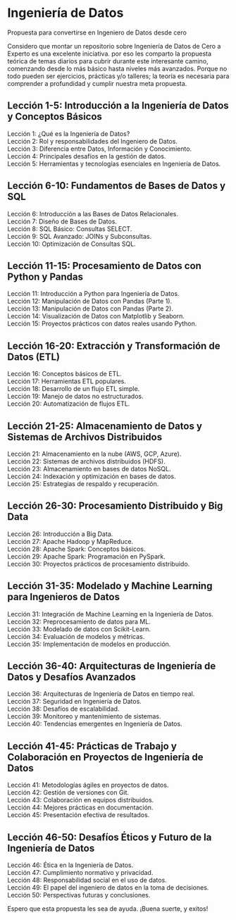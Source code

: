 # Ingeniería de Datos
 Propuesta para convertirse en Ingeniero de Datos desde cero

Considero que montar un repositorio sobre Ingeniería de Datos de Cero a Experto es una excelente iniciativa. por eso les comparto la propuesta teórica de temas diarios para cubrir durante este interesante camino, comenzando desde lo más básico hasta niveles más avanzados. Porque no todo pueden ser ejercicios, prácticas y/o talleres; la teoría es necesaria para comprender a profundidad y cumplir nuestra meta propuesta.

## Lección 1-5: Introducción a la Ingeniería de Datos y Conceptos Básicos
Lección 1: ¿Qué es la Ingeniería de Datos?<br>
Lección 2: Rol y responsabilidades del Ingeniero de Datos.<br>
Lección 3: Diferencia entre Datos, Información y Conocimiento.<br>
Lección 4: Principales desafíos en la gestión de datos.<br>
Lección 5: Herramientas y tecnologías esenciales en Ingeniería de Datos.


## Lección 6-10: Fundamentos de Bases de Datos y SQL
Lección 6: Introducción a las Bases de Datos Relacionales.<br>
Lección 7: Diseño de Bases de Datos.<br>
Lección 8: SQL Básico: Consultas SELECT.<br>
Lección 9: SQL Avanzado: JOINs y Subconsultas.<br>
Lección 10: Optimización de Consultas SQL.

## Lección 11-15: Procesamiento de Datos con Python y Pandas
Lección 11: Introducción a Python para Ingeniería de Datos.<br>
Lección 12: Manipulación de Datos con Pandas (Parte 1).<br>
Lección 13: Manipulación de Datos con Pandas (Parte 2).<br>
Lección 14: Visualización de Datos con Matplotlib y Seaborn.<br>
Lección 15: Proyectos prácticos con datos reales usando Python.

## Lección 16-20: Extracción y Transformación de Datos (ETL)
Lección 16: Conceptos básicos de ETL.<br>
Lección 17: Herramientas ETL populares.<br>
Lección 18: Desarrollo de un flujo ETL simple.<br>
Lección 19: Manejo de datos no estructurados.<br>
Lección 20: Automatización de flujos ETL.

## Lección 21-25: Almacenamiento de Datos y Sistemas de Archivos Distribuidos
Lección 21: Almacenamiento en la nube (AWS, GCP, Azure).<br>
Lección 22: Sistemas de archivos distribuidos (HDFS).<br>
Lección 23: Almacenamiento en bases de datos NoSQL.<br>
Lección 24: Indexación y optimización en bases de datos.<br>
Lección 25: Estrategias de respaldo y recuperación.

## Lección 26-30: Procesamiento Distribuido y Big Data
Lección 26: Introducción a Big Data.<br>
Lección 27: Apache Hadoop y MapReduce.<br>
Lección 28: Apache Spark: Conceptos básicos.<br>
Lección 29: Apache Spark: Programación en PySpark.<br>
Lección 30: Proyectos prácticos de procesamiento distribuido.

## Lección 31-35: Modelado y Machine Learning para Ingenieros de Datos
Lección 31: Integración de Machine Learning en la Ingeniería de Datos.<br>
Lección 32: Preprocesamiento de datos para ML.<br>
Lección 33: Modelado de datos con Scikit-Learn.<br>
Lección 34: Evaluación de modelos y métricas.<br>
Lección 35: Implementación de modelos en producción.

## Lección 36-40: Arquitecturas de Ingeniería de Datos y Desafíos Avanzados
Lección 36: Arquitecturas de Ingeniería de Datos en tiempo real.<br>
Lección 37: Seguridad en Ingeniería de Datos.<br>
Lección 38: Desafíos de escalabilidad.<br>
Lección 39: Monitoreo y mantenimiento de sistemas.<br>
Lección 40: Tendencias emergentes en Ingeniería de Datos.

## Lección 41-45: Prácticas de Trabajo y Colaboración en Proyectos de Ingeniería de Datos
Lección 41: Metodologías ágiles en proyectos de datos.<br>
Lección 42: Gestión de versiones con Git.<br>
Lección 43: Colaboración en equipos distribuidos.<br>
Lección 44: Mejores prácticas en documentación.<br>
Lección 45: Presentación efectiva de resultados.

## Lección 46-50: Desafíos Éticos y Futuro de la Ingeniería de Datos
Lección 46: Ética en la Ingeniería de Datos.<br>
Lección 47: Cumplimiento normativo y privacidad.<br>
Lección 48: Responsabilidad social en el uso de datos.<br>
Lección 49: El papel del ingeniero de datos en la toma de decisiones.<br>
Lección 50: Perspectivas futuras y conclusiones.<br>

Espero que esta propuesta les sea de ayuda. ¡Buena suerte, y exitos!
